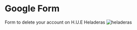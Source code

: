 # Google Form
 Form to delete your account on H.U.E Heladeras
![heladeras](https://github.com/GonzaloTuset/Google-Form/assets)
